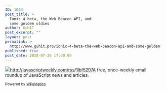 ```yaml
---
ID: 1064
post_title: >
  Ionic 4 beta, the Web Beacon API, and
  some golden oldies
author: GuHIT
post_excerpt: ""
layout: post
permalink: >
  http://www.guhit.pro/ionic-4-beta-the-web-beacon-api-and-some-golden-oldies/
published: true
post_date: 2018-07-26 17:00:00
---
```

<img class="wpe_imgrss" src="https://copm.s3.amazonaws.com/631b4a4a.png">http://javascriptweekly.com/rss/1lbf5297A free, once&ndash;weekly email roundup of JavaScript news and articles.<p class="wpematico_credit"><small>Powered by <a href="http://www.wpematico.com" target="_blank">WPeMatico</a></small></p>